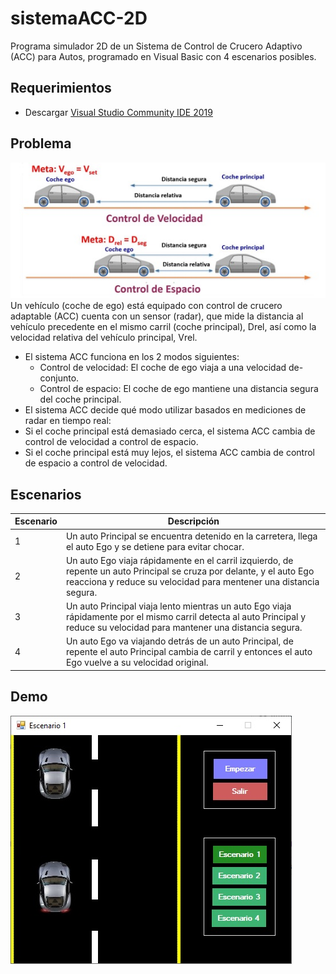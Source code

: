 # sistemaACC-2D
Programa simulador 2D de un Sistema de Control de Crucero Adaptivo (ACC) para Autos, programado en Visual Basic con 4 escenarios posibles.
## Requerimientos
- Descargar [Visual Studio Community IDE 2019](https://visualstudio.microsoft.com/downloads/)
## Problema
![Demo](https://raw.githubusercontent.com/Yizack/sistemaACC-2D/master/problema.jpg)
Un vehículo (coche de ego) está equipado con control de crucero adaptable (ACC) cuenta
con un sensor (radar), que mide la distancia al vehículo precedente en el mismo carril
(coche principal), Drel, así como la velocidad relativa del vehículo principal, Vrel.
- El sistema ACC funciona en los 2 modos siguientes:
  - Control de velocidad: El coche de ego viaja a una velocidad de-conjunto.
  - Control de espacio: El coche de ego mantiene una distancia segura del coche
principal.
- El sistema ACC decide qué modo utilizar basados en mediciones de radar en tiempo real:
- Si el coche principal está demasiado cerca, el sistema ACC cambia de control de
velocidad a control de espacio.
- Si el coche principal está muy lejos, el sistema ACC cambia de control de espacio a
control de velocidad.
##
## Escenarios
| Escenario | Descripción
|---------|-------------|
| 1 | Un auto Principal se encuentra detenido en la carretera, llega el auto Ego y se detiene para evitar chocar. |
| 2 | Un auto Ego viaja rápidamente en el carril izquierdo, de repente un auto Principal se cruza por delante, y el auto Ego reacciona y reduce su velocidad para mentener una distancia segura. |
| 3 | Un auto Principal viaja lento mientras un auto Ego viaja rápidamente por el mismo carril detecta al auto Principal y reduce su velocidad para mantener una distancia segura. |
| 4 | Un auto Ego va viajando detrás de un auto Principal, de repente el auto Principal cambia de carril y entonces el auto Ego vuelve a su velocidad original. |
##
## Demo
![Demo](https://raw.githubusercontent.com/Yizack/sistemaACC-2D/master/demo.jpg)
